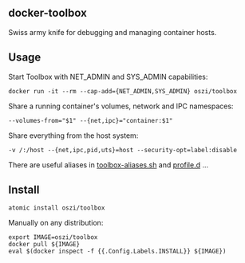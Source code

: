## docker-toolbox

Swiss army knife for debugging and managing container hosts.

## Usage

Start Toolbox with NET_ADMIN and SYS_ADMIN capabilities:

```
docker run -it --rm --cap-add={NET_ADMIN,SYS_ADMIN} oszi/toolbox
```

Share a running container's volumes, network and IPC namespaces:

```
--volumes-from="$1" --{net,ipc}="container:$1"
```

Share everything from the host system:

```
-v /:/host --{net,ipc,pid,uts}=host --security-opt=label:disable
```

There are useful aliases in [toolbox-aliases.sh](rootfs/usr/share/install/toolbox-aliases.sh)
and [profile.d](rootfs/etc/profile.d) ...

## Install

```
atomic install oszi/toolbox
```

Manually on any distribution:

```
export IMAGE=oszi/toolbox
docker pull ${IMAGE}
eval $(docker inspect -f {{.Config.Labels.INSTALL}} ${IMAGE})
```
